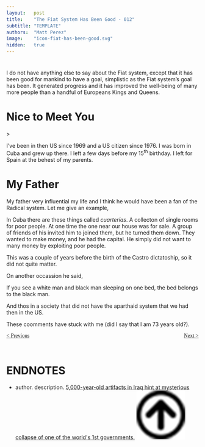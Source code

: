 ```yaml
---
layout:   post
title:    "The Fiat System Has Been Good - 012"
subtitle: "TEMPLATE"
authors:  "Matt Perez"
image:    "icon-fiat-has-been-good.svg"
hidden:   true
---
```


<div style="display:none; ">
 <p>Time for an alternative.</p>
</div>

<h1></h1>
 <p>I do not have anything else to say about the Fiat system, except that it has been good for mankind to have a goal, simplistic as the Fiat system&rsquo;s goal has been. It generated progress and it has improved the well-being of many more people than a handful of Europeans Kings and Queens.</p>

<h1>Nice to Meet You</h1>>
 <p>I&rsquo;ve been in then US since 1969 and a US citizen since 1976. I was born in Cuba and grew up there. I left a few days before my 15<sup>th</sup> birthday. I left for Spain at the behest of my parents.</p>

<h1>My Father</h1>
 <p>My father very influential my life and I think he would have been a fan of the Radical system. Let me give an example,</p>
  <p class="_citation">
   <p>In Cuba there are these things called <em>cuarterías</em>. A collecton of single rooms for poor people. At one time the one near our house was for sale. A group of friends of his invited him to joined them, but he turned them down. They wanted to make money, and he had the capital. He simply did not want to many money by exploiting poor people.</p>
  <p>
 <p>This was a couple of years before the birth of the Castro dictatoship, so it did not quite matter.</p>
 <p>On another occassion he said,
  <p clss="_citation">
   <p>If you see a white man and black man sleeping on one bed, the bed belongs to the black man.</p>
  </p>
 <p>And thos in a society that did not have the aparthaid system that we had then in the US.</p>
 <p>These coomments have stuck with me (did I say that I am 73 years old?).</p>

<div style="margin-bottom:1in; font-family: American Typewriter, serif; ">
 <span style="float:left; ">
  <a href="https://radicalcompanies.com/2024/12/13/010-the-fiat-system-has-been-good">&lt; Previous</a>
 </span>
 <span style="float:right; ">
  <a href="https://radicalcompanies.com/2024/12/15/012-the-fiat-system-has-been-good">Next &gt;</a>
 </span>
</div>

<h1 class="_section">ENDNOTES</h1>
 <ul>
  <li id="en01">
   <p class="_list-item">
    author.
    description.
    <a href="https://www.livescience.com/archaeology/5000-year-old-artifacts-in-iraq-hint-at-mysterious-collapse-of-one-of-the-worlds-1st-governments?utm_source=Live+Audience&utm_campaign=8caf16c576-nature-briefing-daily-20241209&utm_medium=email&utm_term=0_b27a691814-8caf16c576-51193576" target='_blank'>5,000-year-old artifacts in Iraq hint at mysterious collapse of one of the world's 1st governments.</a>
    <a class="_uparrow" href="#bm01"><img src="/assets/img/arrow-up-icon.png"></a>
   </p>
  </li>
 </ul>